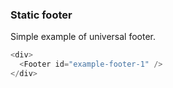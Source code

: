 ### Static footer
Simple example of universal footer.

```js
<div>
  <Footer id="example-footer-1" />
</div>
```
